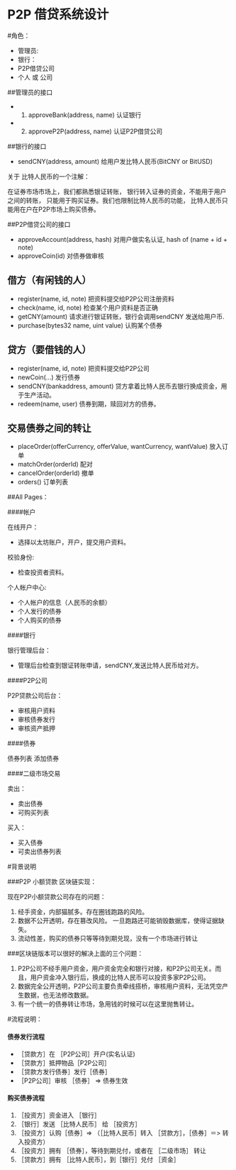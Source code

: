# P2P 借贷系统设计

#角色： 
* 管理员:
* 银行：
* P2P借贷公司
* 个人 或 公司

##管理员的接口

* 1. approveBank(address, name) 认证银行
* 2. approveP2P(address, name)  认证P2P借贷公司

##银行的接口

* sendCNY(address, amount) 给用户发比特人民币(BitCNY or BitUSD)

关于 比特人民币的一个注解：

在证券市场市场上，我们都熟悉银证转账，
银行转入证券的资金，不能用于用户之间的转账，
只能用于购买证券。我们也限制比特人民币的功能，
比特人民币只能用在户在P2P市场上购买债券。

##P2P借贷公司的接口

* approveAccount(address, hash)  对用户做实名认证, hash of (name + id + note)
* approveCoin(id) 对债券做审核

## 借方（有闲钱的人）

* register(name, id, note)  把资料提交给P2P公司注册资料
* check(name, id, note)     检查某个用户资料是否正确
* getCNY(amount)            请求进行银证转账，银行会调用sendCNY 发送给用户币. 
* purchase(bytes32 name, uint value) 认购某个债券

## 贷方（要借钱的人）

* register(name, id, note)     把资料提交给P2P公司 
* newCoin(...)                 发行债券
* sendCNY(bankaddress, amount) 贷方拿着比特人民币去银行换成资金，用于生产活动。
* redeem(name, user)           债券到期，赎回对方的债券。


## 交易债券之间的转让

* placeOrder(offerCurrency, offerValue, wantCurrency, wantValue) 放入订单
* matchOrder(orderId)  配对
* cancelOrder(orderId) 撤单
* orders()             订单列表

##All  Pages：

####帐户

在线开户：
* 选择以太坊账户，开户，提交用户资料。

校验身份:
* 检查投资者资料。

个人帐户中心:
* 个人帐户的信息（人民币的余额）
* 个人发行的债券
* 个人购买的债券

####银行

银行管理后台：
* 管理后台检查到银证转账申请，sendCNY,发送比特人民币给对方。

####P2P公司

P2P贷款公司后台：

* 审核用户资料
* 审核债券发行
* 审核资产抵押

####债券

债券列表
添加债券

####二级市场交易

卖出：
* 卖出债券
* 可购买列表

买入：
* 买入债券
* 可卖出债券列表

#背景说明

###P2P 小额贷款 区块链实现：

现在P2P小额贷款公司存在的问题：

1. 经手资金，内部猫腻多。存在圈钱跑路的风险。
2. 数据不公开透明，存在篡改风险。
一旦跑路还可能销毁数据库，使得证据缺失。
3. 流动性差，购买的债券只等等待到期兑现，没有一个市场进行转让

###区块链版本可以很好的解决上面的三个问题：

1. P2P公司不经手用户资金，用户资金完全和银行对接，和P2P公司无关。而且，用户资金冲入银行后，换成的比特人民币可以投资多家P2P公司。
2. 数据完全公开透明，P2P公司主要负责牵线搭桥，审核用户资料，无法凭空产生数据，也无法修改数据。
3. 有一个统一的债券转让市场，急用钱的时候可以在这里抛售转让。

#流程说明：

#### 债券发行流程

* ［贷款方］在 ［P2P公司］开户(实名认证)
* ［贷款方］抵押物品［P2P公司］
* ［贷款方发行债券］发行［债券］
* ［P2P公司］审核 ［债券］ => 债券生效

####  购买债券流程

1. ［投资方］资金进入 ［银行］
2. ［银行］发送 ［比特人民币］ 给 ［投资方］
3. ［投资方］认购［债券］=> （［比特人民币］转入 ［贷款方］，［债券］＝> 转入投资方）
4. ［投资方］拥有 ［债券］，等待到期兑付，或者在 ［二级市场］ 转让
5. ［贷款方］拥有 ［比特人民币］，到［银行］兑付 ［资金］


